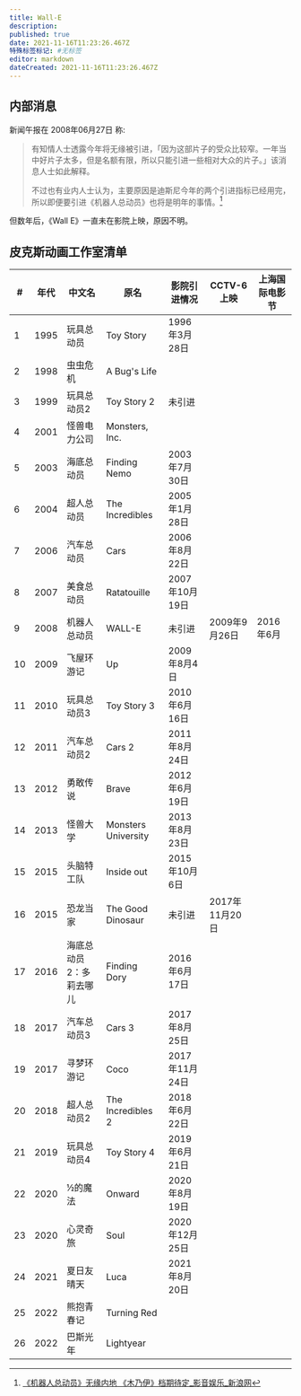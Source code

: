 ```yaml
---
title: Wall-E
description: 
published: true
date: 2021-11-16T11:23:26.467Z
特殊标签标记: #无标签
editor: markdown
dateCreated: 2021-11-16T11:23:26.467Z
---
```


## 内部消息

新闻午报在 2008年06月27日 称:

> 有知情人士透露今年将无缘被引进，「因为这部片子的受众比较窄。一年当中好片子太多，但是名额有限，所以只能引进一些相对大众的片子。」该消息人士如此解释。
>
> 不过也有业内人士认为，主要原因是迪斯尼今年的两个引进指标已经用完，所以即便要引进《机器人总动员》也将是明年的事情。[^1222]

[^1222]: [《机器人总动员》无缘内地 《木乃伊》档期待定_影音娱乐_新浪网](https://web.archive.org/web/20210415034228/http://ent.sina.com.cn/m/f/2008-06-27/11222077753.shtml)

但数年后，《Wall E》一直未在影院上映，原因不明。

## 皮克斯动画工作室清单

| #   | 年代 | 中文名                  | 原名                | 影院引进情况   | CCTV-6 上映    | 上海国际电影节 |
| --- | ---- | ----------------------- | ------------------- | -------------- | -------------- | -------------- |
| 1   | 1995 | 玩具总动员              | Toy Story           | 1996年3月28日  |                |                |
| 2   | 1998 | 虫虫危机                | A Bug's Life        |                |                |                |
| 3   | 1999 | 玩具总动员2             | Toy Story 2         | 未引进         |                |                |
| 4   | 2001 | 怪兽电力公司            | Monsters, Inc.      |                |                |                |
| 5   | 2003 | 海底总动员              | Finding Nemo        | 2003年7月30日  |                |                |
| 6   | 2004 | 超人总动员              | The Incredibles     | 2005年1月28日  |                |                |
| 7   | 2006 | 汽车总动员              | Cars                | 2006年8月22日  |                |                |
| 8   | 2007 | 美食总动员              | Ratatouille         | 2007年10月19日 |                |                |
| 9   | 2008 | 机器人总动员            | WALL-E              | 未引进         | 2009年9月26日  | 2016年6月      |
| 10  | 2009 | 飞屋环游记              | Up                  | 2009年8月4日   |                |                |
| 11  | 2010 | 玩具总动员3             | Toy Story 3         | 2010年6月16日  |                |                |
| 12  | 2011 | 汽车总动员2             | Cars 2              | 2011年8月24日  |                |                |
| 13  | 2012 | 勇敢传说                | Brave               | 2012年6月19日  |                |                |
| 14  | 2013 | 怪兽大学                | Monsters University | 2013年8月23日  |                |                |
| 15  | 2015 | 头脑特工队              | Inside out          | 2015年10月6日  |                |                |
| 16  | 2015 | 恐龙当家                | The Good Dinosaur   | 未引进         | 2017年11月20日 |                |
| 17  | 2016 | 海底总动员2：多莉去哪儿 | Finding Dory        | 2016年6月17日  |                |                |
| 18  | 2017 | 汽车总动员3             | Cars 3              | 2017年8月25日  |                |                |
| 19  | 2017 | 寻梦环游记              | Coco                | 2017年11月24日 |                |                |
| 20  | 2018 | 超人总动员2             | The Incredibles 2   | 2018年6月22日  |                |                |
| 21  | 2019 | 玩具总动员4             | Toy Story 4         | 2019年6月21日  |                |                |
| 22  | 2020 | ½的魔法                | Onward              | 2020年8月19日  |                |                |
| 23  | 2020 | 心灵奇旅                | Soul                | 2020年12月25日 |                |                |
| 24  | 2021 | 夏日友晴天              | Luca                | 2021年8月20日  |                |                |
| 25  | 2022 | 熊抱青春记              | Turning Red         |                |                |                |
| 26  | 2022 | 巴斯光年                | Lightyear           |                |                |                |
